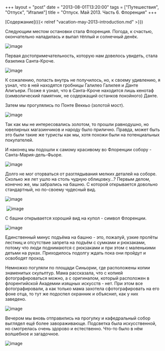 +++
layout = "post"
date = "2013-08-01T13:20:00"
tags = ["Путешествия", "Отпуск", "Италия"]
title = "Отпуск. Май 2013. Часть 6. Флоренция"
+++

[Содержание]({{< relref "vacation-may-2013-introduction.md" >}})

Следующим местом остановки стала Флоренция. Погода, к счастью, окончательно наладилась и выпал тёплый и солнечный денёк.

![image](../vacation-may-2013-florence-1.jpg)

Первая достопримечательность, которую нам довелось увидеть, стала базилика Санта-Кроче.

![image](../vacation-may-2013-florence-2.jpg)

К сожалению, попасть внутрь не получилось, но, к своему удивлению, я узнал, что в ней находятся гробницы Галилео Галилея и Данте Алигьери. Позже я узнал, что в Санта-Кроче находится лишь кенотаф (символический памятник, не содержащий останков покойного) Данте. 

Затем мы прогулялись по Понте Веккьо (золотой мост).

![image](../vacation-may-2013-florence-3.jpg)

Так как мы не интересовались золотом, то прошли равнодушно, но ювелирных магазинчиков и народу было прилично. Правда, может быть это были такие же туристы как мы, хотя похожи были на потенциальных покупателей.

И наконец мы подошли к самому красивому во Флоренции собору - Санта-Мария-дель-Фьоре. 

![image](../vacation-may-2013-florence-4.jpg)

Долго не мог оторваться от разглядывания мелких деталей на соборе. Сколько же лет ушло на столь чудную облицовку...? Первым делом, конечно же, мы забрались на башню. С которой открывается довольно стандартный, но по-своему чудесный вид.

![image](../vacation-may-2013-florence-5.jpg)

 ![image](../vacation-may-2013-florence-6.jpg)

С башни открывается хороший вид на купол - символ Флоренции.

![image](../vacation-may-2013-florence-7.jpg)

Единственный минус подъёма на башню - это, пожалуй, узкие пролёты лестниц и отсутствие запрета на подъём с сумками и рюкзаками, потому что люди поднимаются с рюкзаками и при этом с маленькими детьми на руках. Приходилось подолгу ждать пока они пройдут и освободят проход.

Немножко погуляли по площади Синьории, где расположены копии знаменитых скульптур. Мама рассказала, что с копией фотографироваться можно, а с оригиналом, который расположен в флорентийской Академии изящных искусств - нет. При этом все фотографировали, а как только мама захотела сфотографировать на его фоне отца, то тут же подоспел охранник и объяснил, как у них заведено.

![image](../vacation-may-2013-florence-8.jpg)

Вечером мы вновь отправились на прогулку и кафедральный собор выглядел ещё более завораживающе. Подсветка была искусственной, но смотрелась очень здорово и естественно. Что-то было в нём волшебное и загадочное.

![image](../vacation-may-2013-florence-9.jpg)